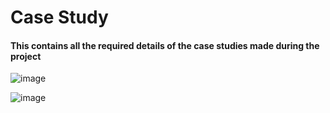 # Case Study

#### This contains all the required details of the case studies made during the project

![image](https://user-images.githubusercontent.com/46928815/154835682-ab03a74b-fb73-40a4-87e8-c5ed9a985ba0.png)

![image](https://user-images.githubusercontent.com/46928815/154835828-b97557b6-a948-47a7-9282-7aaf4877b310.png)
